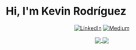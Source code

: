 # Hi, I'm Kevin Rodríguez

<p align="center">
    <a href="https://www.linkedin.com/in/kevyder"><img src="https://img.shields.io/badge/LinkedIn--_.svg?style=social&logo=linkedin" alt="LinkedIn" /></a>
    <a href="https://medium.com/@kevyder"><img src="https://img.shields.io/badge/Medium-kevyder-lightgrey" alt="Medium" /></a>
</p>

<p align="center">
    <a href="https://github.com/kevyder/" style="width: 50%">
        <img align="center" src="https://github-readme-stats.anuraghazra1.vercel.app/api?username=kevyder&show_icons=false&hide=issues&line_height=24" />
    </a>
    <a href="https://github.com/kevyder?tab=repositories" style="width: 50%">
        <img align="center" src="https://github-readme-stats.anuraghazra1.vercel.app/api/top-langs/?username=kevyder&layout=compact&langs_count=6" />
    </a>
</p>

